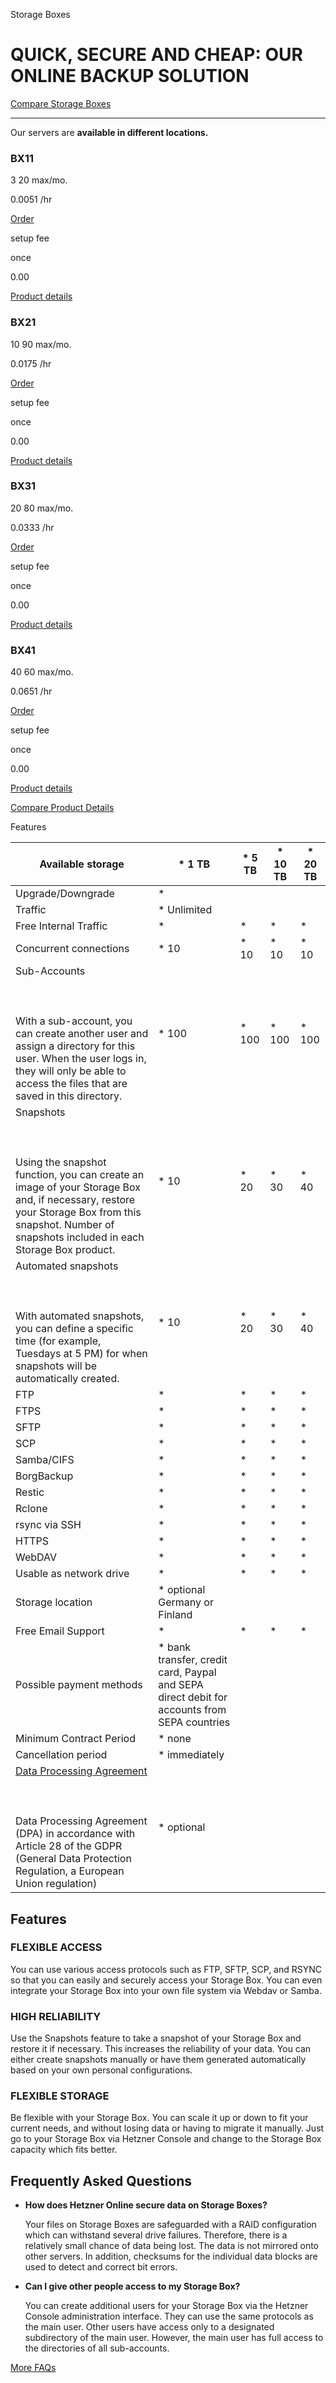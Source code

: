 Storage Boxes

QUICK, SECURE AND CHEAP: OUR ONLINE BACKUP SOLUTION
==========

[Compare Storage Boxes](https://www.hetzner.com/storage/storage-box/storage/storage-box/#matrix)

----------

 Our servers are **available in different locations.**

###  BX11  ###

3 20  max/mo.

0.0051  /hr

[Order](https://console.hetzner.com/)

 setup fee

 once

0.00

[Product details](https://www.hetzner.com/storage/storage-box/storage/storage-box/bx11/)

###  BX21  ###

10 90  max/mo.

0.0175  /hr

[Order](https://console.hetzner.com/)

 setup fee

 once

0.00

[Product details](https://www.hetzner.com/storage/storage-box/storage/storage-box/bx21/)

###  BX31  ###

20 80  max/mo.

0.0333  /hr

[Order](https://console.hetzner.com/)

 setup fee

 once

0.00

[Product details](https://www.hetzner.com/storage/storage-box/storage/storage-box/bx31/)

###  BX41  ###

40 60  max/mo.

0.0651  /hr

[Order](https://console.hetzner.com/)

 setup fee

 once

0.00

[Product details](https://www.hetzner.com/storage/storage-box/storage/storage-box/bx41/)

[Compare Product Details](https://www.hetzner.com/storage/storage-box/storage/storage-box-mobile/)

 Features

|                                                                                                                                        Available storage                                                                                                                                        |                                          * 1 TB                                           |* 5 TB|* 10 TB|* 20 TB|
|-------------------------------------------------------------------------------------------------------------------------------------------------------------------------------------------------------------------------------------------------------------------------------------------------|-------------------------------------------------------------------------------------------|------|-------|-------|
|                                                                                                                                        Upgrade/Downgrade                                                                                                                                        |                                             *                                             |      |       |       |
|                                                                                                                                             Traffic                                                                                                                                             |                                        * Unlimited                                        |      |       |       |
|                                                                                                                                      Free Internal Traffic                                                                                                                                      |                                             *                                             |  *   |   *   |   *   |
|                                                                                                                                      Concurrent connections                                                                                                                                     |                                           * 10                                            | * 10 | * 10  | * 10  |
|                                  Sub-Accounts<br/><br/>[]()<br/><br/> With a sub-account, you can create another user and assign a directory for this user. When the user logs in, they will only be able to access the files that are saved in this directory.                                 |                                           * 100                                           |* 100 | * 100 | * 100 |
|                               Snapshots<br/><br/>[]()<br/><br/> Using the snapshot function, you can create an image of your Storage Box and, if necessary, restore your Storage Box from this snapshot. Number of snapshots included in each Storage Box product.                              |                                           * 10                                            | * 20 | * 30  | * 40  |
|                                                      Automated snapshots<br/><br/>[]()<br/><br/> With automated snapshots, you can define a specific time (for example, Tuesdays at 5 PM) for when snapshots will be automatically created.                                                     |                                           * 10                                            | * 20 | * 30  | * 40  |
|                                                                                                                                               FTP                                                                                                                                               |                                             *                                             |  *   |   *   |   *   |
|                                                                                                                                               FTPS                                                                                                                                              |                                             *                                             |  *   |   *   |   *   |
|                                                                                                                                               SFTP                                                                                                                                              |                                             *                                             |  *   |   *   |   *   |
|                                                                                                                                               SCP                                                                                                                                               |                                             *                                             |  *   |   *   |   *   |
|                                                                                                                                            Samba/CIFS                                                                                                                                           |                                             *                                             |  *   |   *   |   *   |
|                                                                                                                                            BorgBackup                                                                                                                                           |                                             *                                             |  *   |   *   |   *   |
|                                                                                                                                              Restic                                                                                                                                             |                                             *                                             |  *   |   *   |   *   |
|                                                                                                                                              Rclone                                                                                                                                             |                                             *                                             |  *   |   *   |   *   |
|                                                                                                                                          rsync via SSH                                                                                                                                          |                                             *                                             |  *   |   *   |   *   |
|                                                                                                                                              HTTPS                                                                                                                                              |                                             *                                             |  *   |   *   |   *   |
|                                                                                                                                              WebDAV                                                                                                                                             |                                             *                                             |  *   |   *   |   *   |
|                                                                                                                                     Usable as network drive                                                                                                                                     |                                             *                                             |  *   |   *   |   *   |
|                                                                                                                                         Storage location                                                                                                                                        |                               * optional Germany or Finland                               |      |       |       |
|                                                                                                                                        Free Email Support                                                                                                                                       |                                             *                                             |  *   |   *   |   *   |
|                                                                                                                                     Possible payment methods                                                                                                                                    |* bank transfer, credit card, Paypal and SEPA direct debit for accounts from SEPA countries|      |       |       |
|                                                                                                                                     Minimum Contract Period                                                                                                                                     |                                          * none                                           |      |       |       |
|                                                                                                                                       Cancellation period                                                                                                                                       |                                       * immediately                                       |      |       |       |
| [Data Processing Agreement](https://docs.hetzner.com/general/general-terms-and-conditions/data-privacy-faq/#data-processing)<br/><br/>[]()<br/><br/> Data Processing Agreement (DPA) in accordance with Article 28 of the GDPR (General Data Protection Regulation, a European Union regulation)|                                        * optional                                         |      |       |       |

Features
----------

### FLEXIBLE ACCESS ###

You can use various access protocols such as FTP, SFTP, SCP, and RSYNC so that you can easily and securely access your Storage Box. You can even integrate your Storage Box into your own file system via Webdav or Samba.

### HIGH RELIABILITY ###

Use the Snapshots feature to take a snapshot of your Storage Box and restore it if necessary. This increases the reliability of your data. You can either create snapshots manually or have them generated automatically based on your own personal configurations.

### FLEXIBLE STORAGE ###

Be flexible with your Storage Box. You can scale it up or down to fit your current needs, and without losing data or having to migrate it manually. Just go to your Storage Box via Hetzner Console and change to the Storage Box capacity which fits better.

Frequently Asked Questions
----------

* **How does Hetzner Online secure data on Storage Boxes?**

  Your files on Storage Boxes are safeguarded with a RAID configuration which can withstand several drive failures. Therefore, there is a relatively small chance of data being lost. The data is not mirrored onto other servers. In addition, checksums for the individual data blocks are used to detect and correct bit errors.

* **Can I give other people access to my Storage Box?**

  You can create additional users for your Storage Box via the Hetzner Console administration interface. They can use the same protocols as the main user. Other users have access only to a designated subdirectory of the main user. However, the main user has full access to the directories of all sub-accounts.

[More FAQs](https://docs.hetzner.com/storage/storage-box/)

